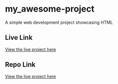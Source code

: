 # my_awesome-project
A simple web development project showcasing HTML
## Live Link
[View the live project here](https://anebenim.github.io/my_awesome-project/)
## Repo Link
[View the live project here](https://github.com/Anebenim/testweb.git)
